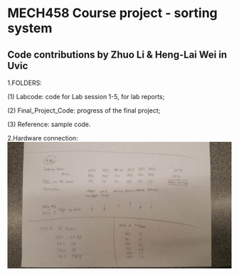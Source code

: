 # MECH458 Course project - sorting system
## Code contributions by Zhuo Li & Heng-Lai Wei in Uvic

1.FOLDERS: 

(1) Labcode: code for Lab session 1-5, for lab reports;

(2) Final_Project_Code: progress of the final project;

(3) Reference: sample code.

2.Hardware connection:
![Alt text](https://github.com/hlwei/MECH458/blob/master/imgs/WechatIMG75.jpeg)
